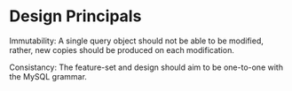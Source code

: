 Design Principals
===========
Immutability: A single query object should not be able to be modified, rather, new copies should be produced on each modification.

Consistancy: The feature-set and design should aim to be one-to-one with the MySQL grammar.